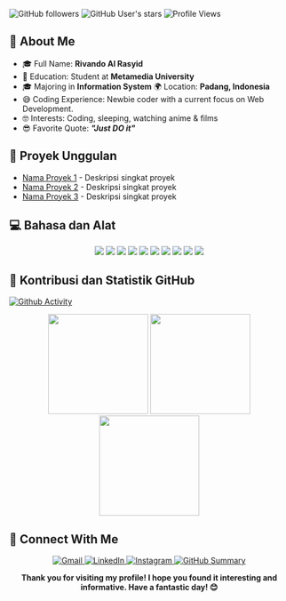 <img alt="GitHub followers" src="https://img.shields.io/github/followers/aiden-boek?style=social"> <img alt="GitHub User's stars" src="https://img.shields.io/github/stars/aiden-boek?style=social"> ![Profile Views](https://komarev.com/ghpvc/?username=aiden-boek&color=blue&style=flat-square)

## 🔄 About Me
- 🎓 Full Name: **Rivando Al Rasyid**
- 🏫 Education: Student at **Metamedia University**
- 🎓 Majoring in **Information System**
 🌍 Location: **Padang, Indonesia**
- 😅 Coding Experience: Newbie coder with a current focus on Web Development.
- 🤓 Interests: Coding, sleeping, watching anime & films
- 😎 Favorite Quote: **_"Just DO it"_**

## 🚀 Proyek Unggulan
- [Nama Proyek 1](link_ke_repo) - Deskripsi singkat proyek
- [Nama Proyek 2](link_ke_repo) - Deskripsi singkat proyek
- [Nama Proyek 3](link_ke_repo) - Deskripsi singkat proyek

## 💻 Bahasa dan Alat

<p align="center">
  <img src="https://img.shields.io/badge/PHP-777BB4?style=for-the-badge&logo=php&logoColor=white" />
  <img src="https://img.shields.io/badge/Laravel-FF2D20?style=for-the-badge&logo=laravel&logoColor=white" />
  <img src="https://img.shields.io/badge/Linux-FCC624?style=for-the-badge&logo=linux&logoColor=black" />
  <img src="https://img.shields.io/badge/MySQL-4479A1?style=for-the-badge&logo=mysql&logoColor=white" />
  <img src="https://img.shields.io/badge/HTML5-E34F26?style=for-the-badge&logo=html5&logoColor=white" />
  <img src="https://img.shields.io/badge/CSS3-1572B6?style=for-the-badge&logo=css3&logoColor=white" />
  <img src="https://img.shields.io/badge/JavaScript-F7DF1E?style=for-the-badge&logo=javascript&logoColor=black" />
  <img src="https://img.shields.io/badge/Markdown-000000?style=for-the-badge&logo=markdown&logoColor=white" />
  <img src="https://img.shields.io/badge/Git-F05032?style=for-the-badge&logo=git&logoColor=white" />
  <img src="https://img.shields.io/badge/GitHub-181717?style=for-the-badge&logo=github&logoColor=white" />
</p>

## 🌟 Kontribusi dan Statistik GitHub
[![Github Activity](https://github-readme-activity-graph.vercel.app/graph?username=aiden-boek)](https://github.com/aiden-boek/github-readme-activity-graph)
<p align="center">
 <img src="https://github-readme-stats.vercel.app/api?username=aiden-boek&show_icons=true&theme=radical" height="180em" />
 <img src="https://github-readme-stats.vercel.app/api/top-langs/?username=aiden-boek&layout=compact&theme=radical" height="180em" />
 <img src="https://github-readme-streak-stats.herokuapp.com/?user=aiden-boek&theme=radical" height="180em" />
</p>

## 🤝 Connect With Me

<p align="center">
  <a href="mailto:rivanrasy@gmail.com" target="_blank" rel="noopener noreferrer">
    <img alt="Gmail" src="https://img.shields.io/badge/Gmail-D14836?style=for-the-badge&logo=gmail&logoColor=white" />
  </a>
  <a href="https://www.linkedin.com/in//rivando-al-rasyid-60270015b/" target="_blank" rel="noopener noreferrer">
    <img alt="LinkedIn" src="https://img.shields.io/badge/LinkedIn-0077B5?style=for-the-badge&logo=linkedin&logoColor=white" />
  </a>
  <a href="https://www.instagram.com/rivandoall1/" target="_blank" rel="noopener noreferrer">
    <img alt="Instagram" src="https://img.shields.io/badge/Instagram-E4405F?style=for-the-badge&logo=instagram&logoColor=white" />
  </a>
  <a href="https://profile-summary-for-github.herokuapp.com/user/aiden-boek" target="_blank" rel="noopener noreferrer">
    <img alt="GitHub Summary" src="https://img.shields.io/badge/GitHub-100000?style=for-the-badge&logo=github&logoColor=white" />
  </a>
</p>

<p align="center">
  <strong>Thank you for visiting my profile! I hope you found it interesting and informative. Have a fantastic day! 😊</strong>
</p>
